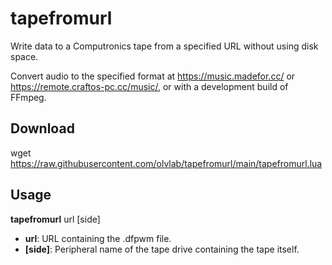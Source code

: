 # tapefromurl
Write data to a Computronics tape from a specified URL without using disk space.

Convert audio to the specified format at https://music.madefor.cc/ or https://remote.craftos-pc.cc/music/, or with a development build of FFmpeg.

## Download
wget https://raw.githubusercontent.com/olvlab/tapefromurl/main/tapefromurl.lua

## Usage
**tapefromurl** url [side]
- **url**: URL containing the .dfpwm file.
- **[side]**: Peripheral name of the tape drive containing the tape itself.
